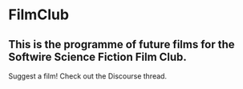 # FilmClub

## This is the programme of future films for the Softwire Science Fiction Film Club.

Suggest a film! Check out the Discourse thread.